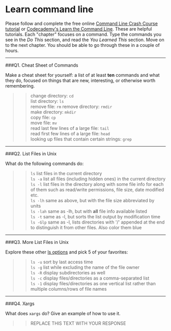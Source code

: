 # Learn command line

Please follow and complete the free online [Command Line Crash Course
tutorial](https://web.archive.org/web/20160708171659/http://cli.learncodethehardway.org/book/) or [Codecademy's Learn the Command Line](https://www.codecademy.com/learn/learn-the-command-line). These are helpful tutorials. Each "chapter" focuses on a command. Type the commands you see in the _Do This_ section, and read the _You Learned This_ section. Move on to the next chapter. You should be able to go through these in a couple of hours.

---

###Q1.  Cheat Sheet of Commands  

Make a cheat sheet for yourself: a list of at least **ten** commands and what they do, focused on things that are new, interesting, or otherwise worth remembering.

>> change directory: `cd`  
list directory: `ls`  
remove file: `rm`
remove directory: `rmdir`  
make directory: `mkdir`  
copy file: `cp`  
move file: `mv`  
read last few lines of a large file: `tail`  
read first few lines of a large file: `head`  
looking up files that contain certain strings: `grep`  
---

###Q2.  List Files in Unix   

What do the following commands do:  
> > `ls`  list files in the current directory  
`ls -a`  list all files (including hidden ones) in the current directory  
`ls -l`  list files in the directory along with some file info for each of them such as read/write permissions, file size, date modified etc.  
`ls -lh`  same as above, but with the file size abbreviated by units  
`ls -lah`  same as -lh, but with **all** file info available listed  
`ls -t`  same as -l, but sorts the list output by modification time  
`ls -Glp`  same as -l, lists directories with '/' appended at the end to distinguish it from other files. Also color them blue  

---

###Q3.  More List Files in Unix  

Explore these other [ls options](http://www.techonthenet.com/unix/basic/ls.php) and pick 5 of your favorites:

> > `ls -u`	sort by last access time  
`ls -g` list while excluding the name of the file owner   
`ls -R` display subdirectories as well  
`ls -c` display files/directories as a comma-separated list  
`ls -1` display files/directories as one vertical list rather than multiple columns/rows of file names  
---

###Q4.  Xargs   

What does `xargs` do? Give an example of how to use it.

> > REPLACE THIS TEXT WITH YOUR RESPONSE

 

